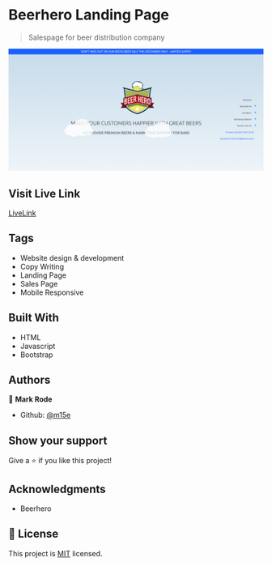 # Beerhero Landing Page

> Salespage for beer distribution company

![screenshot](./screenshot.png)

## Visit Live Link

[LiveLink](https://raw.githack.com/m15e/beerhero-website/master/index.html)

## Tags

- Website design & development
- Copy Writing
- Landing Page
- Sales Page
- Mobile Responsive

## Built With

- HTML
- Javascript
- Bootstrap


## Authors

👤 **Mark Rode**

- Github: [@m15e](https://github.com/m15e)


## Show your support

Give a ⭐️ if you like this project!

## Acknowledgments

- Beerhero

## 📝 License

This project is [MIT](lic.url) licensed.